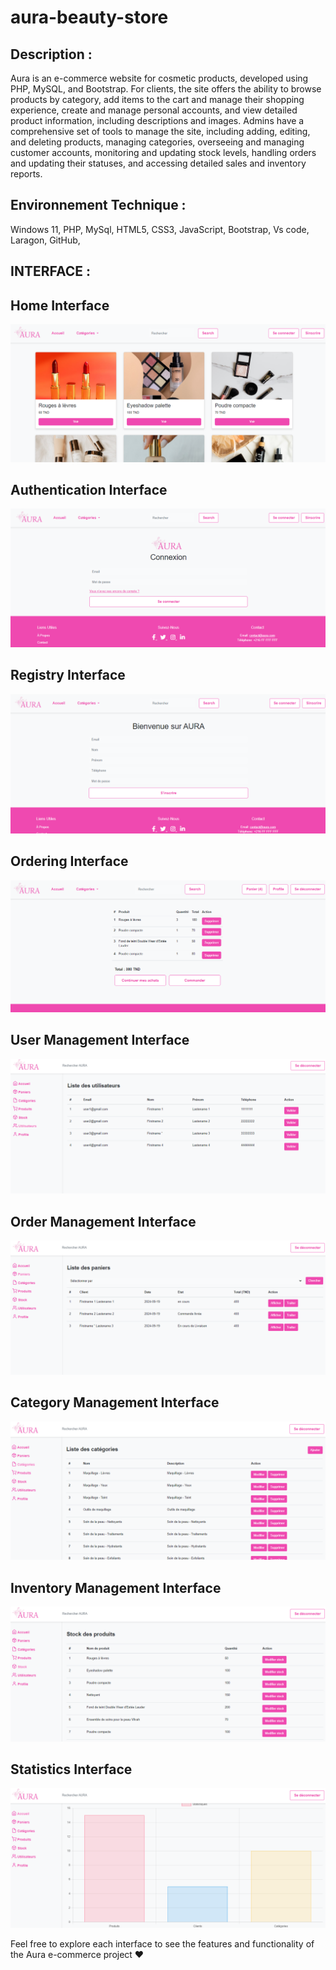 # aura-beauty-store

## Description : 
Aura is an e-commerce website for cosmetic products, developed using PHP, MySQL, and Bootstrap.
For clients, the site offers the ability to browse products by category, add items to the cart and manage their shopping experience, create and manage personal accounts, and view detailed product information, including descriptions and images. Admins have a comprehensive set of tools to manage the site, including adding, editing, and deleting products, managing categories, overseeing and managing customer accounts, monitoring and updating stock levels, handling orders and updating their statuses, and accessing detailed sales and inventory reports.
## Environnement Technique :
Windows 11, PHP, MySql, HTML5, CSS3, JavaScript, Bootstrap, Vs code, Laragon, GitHub, 
## INTERFACE : 
## Home Interface
![Home Interface](https://github.com/yessminbd/aura-beauty-store/blob/main/aura/interfaces/Home.png)

## Authentication Interface
![Authentication Interface](https://github.com/yessminbd/aura-beauty-store/blob/main/aura/interfaces/Auth.png)

## Registry Interface
![Registry Interface](https://github.com/yessminbd/aura-beauty-store/blob/main/aura/interfaces/Register.png)


## Ordering Interface
![Ordering Interface](https://github.com/yessminbd/aura-beauty-store/blob/main/aura/interfaces/Order.png)

## User Management Interface
![User Management Interface](https://github.com/yessminbd/aura-beauty-store/blob/main/aura/interfaces/Users.png)

## Order Management Interface
![Order Management Interface](https://github.com/yessminbd/aura-beauty-store/blob/main/aura/interfaces/Paniers.png)

## Category Management Interface
![Category Management Interface](https://github.com/yessminbd/aura-beauty-store/blob/main/aura/interfaces/Categories.png)

## Inventory Management Interface
![Inventory Management Interface](https://github.com/yessminbd/aura-beauty-store/blob/main/aura/interfaces/Stocks.png)

## Statistics Interface
![Statistics Interface](https://github.com/yessminbd/aura-beauty-store/blob/main/aura/interfaces/Statistics.png)


Feel free to explore each interface to see the features and functionality of the Aura e-commerce project ❤️
